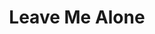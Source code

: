 ---
title: Leave Me Alone
url: 'https://leavemealone.app/save-the-planet/'
categories:
  - 207559a4-fe66-4c3d-bc6c-4f721f9562a4
description: >-
  Emails contribute to 986,000 tonnes of CO2 being dumped into the atmosphere
  every day, that's 4g per email. Unsubscribe from unwanted subscription emails
  and reduce your carbon footprint.
image: null
blueprint: action

---
